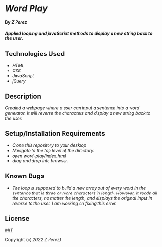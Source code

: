 # _Word Play_

#### By _**Z Perez**_

#### _Applied looping and javaScript methods to display a new string back to the user._

## Technologies Used

* _HTML_
* _CSS_
* _JavaScript_
* _jQuery_

## Description

_Created a webpage where a user can input a sentence into a word generator. It will reverse the characters and display a new string back to the user._

## Setup/Installation Requirements

* _Clone this repository to your desktop_
* _Navigate to the top level of the directory._
* _open word-play/index.html_
* _drag and drop into browser._

## Known Bugs

* _The loop is supposed to build a new array out of every word in the sentence that is three or more characters in length. However, it reads all the characters, no matter the length, and displays the original input in reverse to the user. I am working on fixing this error._

## License

_[MIT](https://en.wikipedia.org/wiki/MIT_License)_

Copyright (c) _2022_ _Z Perez)_